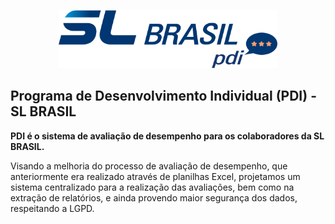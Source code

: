 <p align="center">
  <img src="https://raw.githubusercontent.com/develowl/pdi-client/cbfe05100bcb32ecc9f038cd671924bcabaf4da2/public/img/logo-sl-brasil-pdi.svg" width=350 />
</p>

## Programa de Desenvolvimento Individual (PDI) - SL BRASIL

**PDI é o sistema de avaliação de desempenho para os colaboradores da SL BRASIL.**

Visando a melhoria do processo de avaliação de desempenho, que anteriormente era realizado através de planilhas Excel, projetamos um sistema centralizado para a realização das avaliações, bem como na extração de relatórios, e ainda provendo maior segurança dos dados, respeitando a LGPD.
